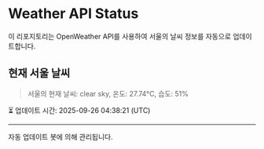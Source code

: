 
# Weather API Status

이 리포지토리는 OpenWeather API를 사용하여 서울의 날씨 정보를 자동으로 업데이트합니다.

## 현재 서울 날씨
> 서울의 현재 날씨: clear sky, 온도: 27.74°C, 습도: 51%

⏳ 업데이트 시간: 2025-09-26 04:38:21 (UTC)

---
자동 업데이트 봇에 의해 관리됩니다.
